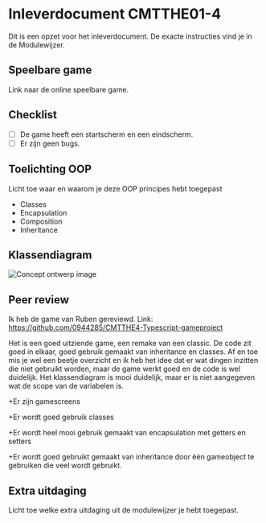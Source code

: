 # Inleverdocument CMTTHE01-4

Dit is een opzet voor het inleverdocument. De exacte instructies vind je in de Modulewijzer.

## Speelbare game

Link naar de online speelbare game.

## Checklist

- [ ] De game heeft een startscherm en een eindscherm.
- [ ] Er zijn geen bugs.

## Toelichting OOP 

Licht toe waar en waarom je deze OOP principes hebt toegepast

- Classes
- Encapsulation 
- Composition
- Inheritance

## Klassendiagram



![Concept ontwerp image](https://stud.hosted.hr.nl/0953623/wp-content/uploads/2018/05/ClassDiagram-GamePR4.png)

## Peer review

Ik heb de game van Ruben gereviewd. Link: https://github.com/0944285/CMTTHE4-Typescript-gameproject

Het is een goed uitziende game, een remake van een classic. De code zit goed in elkaar, goed gebruik gemaakt van inheritance en classes. Af en toe mis je wel een beetje overzicht en ik heb het idee dat er wat dingen inzitten die niet gebruikt worden, maar de game werkt goed en de code is wel duidelijk. Het klassendiagram is mooi duidelijk, maar er is niet aangegeven wat de scope van de variabelen is.

+Er zijn gamescreens

+Er wordt goed gebruik classes

+Er wordt heel mooi gebruik gemaakt van encapsulation met getters en setters

+Er wordt goed gebruikt gemaakt van inheritance door één gameobject te gebruiken die veel wordt gebruikt.

## Extra uitdaging

Licht toe welke extra uitdaging uit de modulewijzer je hebt toegepast.
